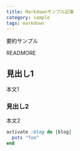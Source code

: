 ```yaml
---
title: Markdownサンプル記事
category: sample
tags: markdown
---
```


要約サンプル

READMORE

## 見出し1

本文1

### 見出し2

本文2

```ruby
activate :blog do |blog|
  puts "foo"
end
```
